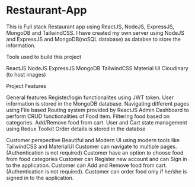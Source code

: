 # Restaurant-App



This is Full stack Restaurant app using ReactJS, NodeJS, ExpressJS, MongoDB and TailwindCSS.
I have created my own server using NodeJS and ExpressJS and MongoDB(noSQL database) as databse to store the information.

Tools used to build this project

ReactJS 
NodeJS
ExpressJS 
MongoDB
TailwindCSS
Material UI 
Cloudinary (to host images)

Project Features 

General features
Register/login functionalites using JWT token.
User information is stored in the MongoDB database.
Navigating different pages using File based Routing system provided by ReactJS 
Admin Dashboard to perform CRUD functionalities of Food item. 
Filtering food based on categories.
Add/Remove food from cart. 
User and Cart state management using Redux Toolkit
Order details is stored in the databse 

Customer perspective
Beautiful and Modern UI using modern tools like TailwindCSS and MaterialUI
Customer can navigate to multiple pages.(Authentication is not required)
Customer have an option to choose food from food categories
Customer can Register new account and can Sign in to the application.
Customer can Add and Remove food from cart.(Authentication is not required).
Customer can order food only if he/she is signed in to the application.
